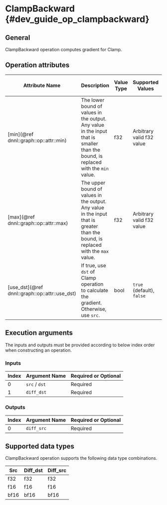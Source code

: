 # ClampBackward {#dev_guide_op_clampbackward}

## General

ClampBackward operation computes gradient for Clamp.

## Operation attributes

Attribute Name | Description | Value Type | Supported Values | Required or Optional
-- | -- | -- | -- | --
[min](@ref dnnl::graph::op::attr::min) | The lower bound of values in the output. Any value in the input that is smaller than the bound, is replaced with the `min` value. | f32 | Arbitrary valid f32 value | Required
[max](@ref dnnl::graph::op::attr::max) | The upper bound of values in the output. Any value in the input that is greater than the bound, is replaced with the `max` value. | f32 | Arbitrary valid f32 value | Required
[use_dst](@ref dnnl::graph::op::attr::use_dst) | If true, use `dst` of Clamp operation to calculate the gradient. Otherwise, use `src`. | bool | `true` (default), `false` | Optional

## Execution arguments

The inputs and outputs must be provided according to below index order when
constructing an operation.

### Inputs

Index | Argument Name | Required or Optional
-- | -- | --
0 | `src` / `dst` | Required
1 | `diff_dst` | Required

### Outputs

Index | Argument Name | Required or Optional
-- | -- | --
0 | `diff_src` | Required

## Supported data types

ClampBackward operation supports the following data type combinations.

Src | Diff_dst | Diff_src
-- | -- | --
f32 | f32 | f32
f16 | f16 | f16
bf16 | bf16 | bf16